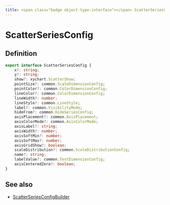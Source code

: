 ```yaml
---
title: <span class="badge object-type-interface"></span> ScatterSeriesConfig
---
```

# <span class="badge object-type-interface"></span> ScatterSeriesConfig

## Definition

```typescript
export interface ScatterSeriesConfig {
	x?: string;
	y?: string;
	show?: xychart.ScatterShow;
	pointSize?: common.ScaleDimensionConfig;
	pointColor?: common.ColorDimensionConfig;
	lineColor?: common.ColorDimensionConfig;
	lineWidth?: number;
	lineStyle?: common.LineStyle;
	label?: common.VisibilityMode;
	hideFrom?: common.HideSeriesConfig;
	axisPlacement?: common.AxisPlacement;
	axisColorMode?: common.AxisColorMode;
	axisLabel?: string;
	axisWidth?: number;
	axisSoftMin?: number;
	axisSoftMax?: number;
	axisGridShow?: boolean;
	scaleDistribution?: common.ScaleDistributionConfig;
	name?: string;
	labelValue?: common.TextDimensionConfig;
	axisCenteredZero?: boolean;
}

```
## See also

 * <span class="badge builder"></span> [ScatterSeriesConfigBuilder](./builder-ScatterSeriesConfigBuilder.md)
